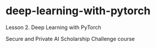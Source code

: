# deep-learning-with-pytorch

Lesson 2. Deep Learning with PyTorch

Secure and Private AI Scholarship Challenge course
